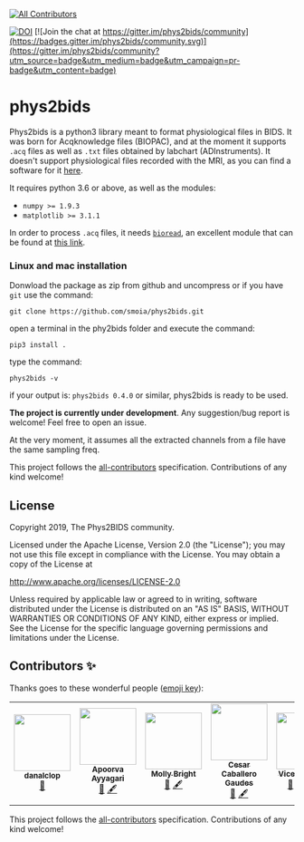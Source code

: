 
<!-- ALL-CONTRIBUTORS-BADGE:START - Do not remove or modify this section -->
[![All Contributors](https://img.shields.io/badge/all_contributors-7-orange.svg?style=flat-square)](#contributors-)
<!-- ALL-CONTRIBUTORS-BADGE:END -->
[![DOI](https://zenodo.org/badge/DOI/10.5281/zenodo.3559868.svg)](https://doi.org/10.5281/zenodo.3559868)
[![Join the chat at https://gitter.im/phys2bids/community](https://badges.gitter.im/phys2bids/community.svg)](https://gitter.im/phys2bids/community?utm_source=badge&utm_medium=badge&utm_campaign=pr-badge&utm_content=badge)


phys2bids
=========
Phys2bids is a python3 library meant to format physiological files in BIDS.
It was born for Acqknowledge files (BIOPAC), and at the moment it supports
``.acq`` files as well as ``.txt`` files obtained by labchart
(ADInstruments).
It doesn't support physiological files recorded with the MRI, as you can find a software for it [here](https://github.com/tarrlab/physio2bids).

It requires python 3.6 or above, as well as the modules:
- `numpy >= 1.9.3`
- `matplotlib >= 3.1.1`

In order to process ``.acq`` files, it needs [`bioread`](https://github.com/uwmadison-chm/bioread), an excellent module
that can be found at [this link](https://github.com/uwmadison-chm/bioread).

### Linux and mac installation
Donwload the package as zip from github and uncompress or if you have ``git`` use the command:

``git clone https://github.com/smoia/phys2bids.git``

open a terminal in the phy2bids folder and execute the command:

``pip3 install .``

type the command:

``phys2bids -v``

if your output is: ``phys2bids 0.4.0`` or similar, phys2bids is ready to be used.

**The project is currently under development**.
Any suggestion/bug report is welcome! Feel free to open an issue.

At the very moment, it assumes all the extracted channels from a file
have the same sampling freq.

This project follows the [all-contributors](https://github.com/all-contributors/all-contributors) specification. Contributions of any kind welcome!


License
-------

Copyright 2019, The Phys2BIDS community.

Licensed under the Apache License, Version 2.0 (the "License");
you may not use this file except in compliance with the License.
You may obtain a copy of the License at

http://www.apache.org/licenses/LICENSE-2.0

Unless required by applicable law or agreed to in writing, software
distributed under the License is distributed on an "AS IS" BASIS,
WITHOUT WARRANTIES OR CONDITIONS OF ANY KIND, either express or implied.
See the License for the specific language governing permissions and
limitations under the License.

## Contributors ✨

Thanks goes to these wonderful people ([emoji key](https://allcontributors.org/docs/en/emoji-key)):

<!-- ALL-CONTRIBUTORS-LIST:START - Do not remove or modify this section -->
<!-- prettier-ignore-start -->
<!-- markdownlint-disable -->
<table>
  <tr>
    <td align="center"><a href="https://github.com/danalclop"><img src="https://avatars0.githubusercontent.com/u/38854309?v=4" width="100px;" alt=""/><br /><sub><b>danalclop</b></sub></a><br /><a href="#design-danalclop" title="Design">🎨</a></td>
    <td align="center"><a href="https://github.com/AyyagariA"><img src="https://avatars1.githubusercontent.com/u/50453337?v=4" width="100px;" alt=""/><br /><sub><b>Apoorva Ayyagari</b></sub></a><br /><a href="https://github.com/physiopy/phys2bids/commits?author=AyyagariA" title="Documentation">📖</a> <a href="#content-AyyagariA" title="Content">🖋</a></td>
    <td align="center"><a href="http://brightlab.northwestern.edu"><img src="https://avatars2.githubusercontent.com/u/32640425?v=4" width="100px;" alt=""/><br /><sub><b>Molly Bright</b></sub></a><br /><a href="#ideas-BrightMG" title="Ideas, Planning, & Feedback">🤔</a> <a href="#content-BrightMG" title="Content">🖋</a></td>
    <td align="center"><a href="https://github.com/CesarCaballeroGaudes"><img src="https://avatars1.githubusercontent.com/u/7611340?v=4" width="100px;" alt=""/><br /><sub><b>Cesar Caballero Gaudes</b></sub></a><br /><a href="#ideas-CesarCaballeroGaudes" title="Ideas, Planning, & Feedback">🤔</a> <a href="#content-CesarCaballeroGaudes" title="Content">🖋</a></td>
    <td align="center"><a href="https://github.com/vinferrer"><img src="https://avatars2.githubusercontent.com/u/38909338?v=4" width="100px;" alt=""/><br /><sub><b>Vicente Ferrer</b></sub></a><br /><a href="https://github.com/physiopy/phys2bids/issues?q=author%3Avinferrer" title="Bug reports">🐛</a> <a href="https://github.com/physiopy/phys2bids/commits?author=vinferrer" title="Code">💻</a> <a href="https://github.com/physiopy/phys2bids/commits?author=vinferrer" title="Documentation">📖</a> <a href="https://github.com/physiopy/phys2bids/pulls?q=is%3Apr+reviewed-by%3Avinferrer" title="Reviewed Pull Requests">👀</a></td>
    <td align="center"><a href="http://soichi.us"><img src="https://avatars3.githubusercontent.com/u/923896?v=4" width="100px;" alt=""/><br /><sub><b>Soichi Hayashi</b></sub></a><br /><a href="https://github.com/physiopy/phys2bids/issues?q=author%3Asoichih" title="Bug reports">🐛</a></td>
    <td align="center"><a href="https://github.com/smoia"><img src="https://avatars3.githubusercontent.com/u/35300580?v=4" width="100px;" alt=""/><br /><sub><b>Stefano Moia</b></sub></a><br /><a href="https://github.com/physiopy/phys2bids/commits?author=smoia" title="Code">💻</a> <a href="#ideas-smoia" title="Ideas, Planning, & Feedback">🤔</a> <a href="#infra-smoia" title="Infrastructure (Hosting, Build-Tools, etc)">🚇</a> <a href="#projectManagement-smoia" title="Project Management">📆</a> <a href="https://github.com/physiopy/phys2bids/pulls?q=is%3Apr+reviewed-by%3Asmoia" title="Reviewed Pull Requests">👀</a> <a href="https://github.com/physiopy/phys2bids/commits?author=smoia" title="Documentation">📖</a> <a href="#content-smoia" title="Content">🖋</a></td>
  </tr>
</table>

<!-- markdownlint-enable -->
<!-- prettier-ignore-end -->
<!-- ALL-CONTRIBUTORS-LIST:END -->

This project follows the [all-contributors](https://github.com/all-contributors/all-contributors) specification. Contributions of any kind welcome!